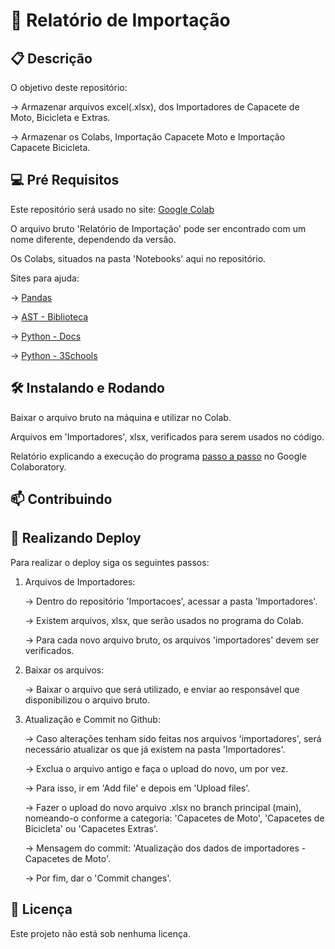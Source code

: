 # 🚀 Relatório de Importação


## 📋 Descrição

O objetivo deste repositório:

-> Armazenar arquivos excel(.xlsx), dos Importadores de Capacete de Moto, Bicicleta e Extras.

-> Armazenar os Colabs, Importação Capacete Moto e Importação Capacete Bicicleta.
 
## 💻 Pré Requisitos

Este repositório será usado no site: [Google Colab](https://colab.research.google.com/)

O arquivo bruto 'Relatório de Importação' pode ser encontrado com um nome diferente, dependendo da versão.

Os Colabs, situados na pasta 'Notebooks' aqui no repositório.

Sites para ajuda: 

-> [Pandas](https://pandas.pydata.org/docs/index.html)

-> [AST - Biblioteca](https://docs.python.org/3/library/ast.html)

-> [Python - Docs](https://docs.python.org/3/)

-> [Python - 3Schools](https://www.w3schools.com/python/default.asp)

## 🛠️ Instalando e Rodando

Baixar o arquivo bruto na máquina e utilizar no Colab.

Arquivos em 'Importadores', xlsx, verificados para serem usados no código.

Relatório explicando a execução do programa [passo a passo](https://github.com/starplast/Importacoes/blob/main/Passo%20a%20Passo%20-%20Google%20Colaboratory.docx) no Google Colaboratory. 

## 📫 Contribuindo


## 🏁 Realizando Deploy

Para realizar o deploy siga os seguintes passos:

1. Arquivos de Importadores:
   
   -> Dentro do repositório 'Importacoes', acessar a pasta 'Importadores'.
   
   -> Existem arquivos, xlsx, que serão usados no programa do Colab.
   
   -> Para cada novo arquivo bruto, os arquivos 'importadores' devem ser verificados.
   
2. Baixar os arquivos:
   
   -> Baixar o arquivo que será utilizado, e enviar ao responsável que disponibilizou o arquivo bruto.
   
3. Atualização e Commit no Github:

   -> Caso alterações tenham sido feitas nos arquivos 'importadores', será necessário atualizar os que já existem na pasta 'Importadores'.
   
   -> Exclua o arquivo antigo e faça o upload do novo, um por vez.

   -> Para isso, ir em 'Add file' e depois em 'Upload files'.

   -> Fazer o upload do novo arquivo .xlsx no branch principal (main), nomeando-o conforme a categoria: 'Capacetes de Moto', 'Capacetes de Bicicleta' ou 'Capacetes Extras'.

   -> Mensagem do commit: 'Atualização dos dados de importadores - Capacetes de Moto'.

   -> Por fim, dar o 'Commit changes'.


## 📜 Licença 

Este projeto não está sob nenhuma licença.


